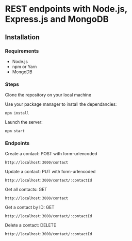 # REST endpoints with Node.js, Express.js and MongoDB

## Installation
### Requirements
- Node.js
- npm or Yarn
- MongoDB

### Steps
Clone the repository on your local machine

Use your package manager to install the dependancies:
```
npm install
```

Launch the server:
```
npm start
```

### Endpoints
Create a contact: POST with form-urlencoded

```
http://localhost:3000/contact
```

Update a contact: PUT with form-urlencoded
```
http://localhost:3000/contact/:contactId
```

Get all contacts: GET
```
http://localhost:3000/contact
```

Get a contact by ID: GET
```
http://localhost:3000/contact/:contactId
```

Delete a contact: DELETE
```
http://localhost:3000/contact/:contactId
```

